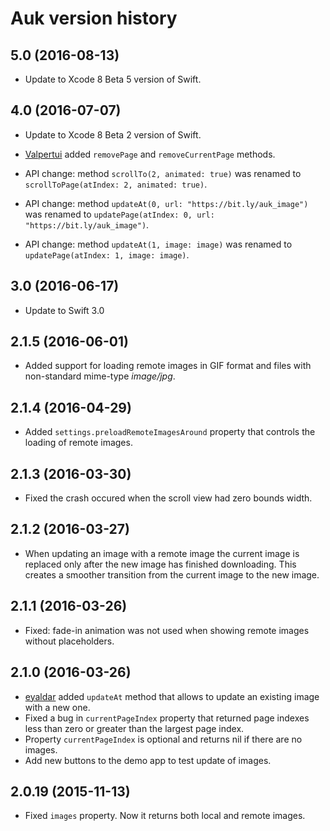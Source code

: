 # Auk version history

## 5.0 (2016-08-13)

* Update to Xcode 8 Beta 5 version of Swift.

## 4.0 (2016-07-07)

* Update to Xcode 8 Beta 2 version of Swift.

* [Valpertui](https://github.com/Valpertui) added `removePage` and `removeCurrentPage` methods.

* API change: method `scrollTo(2, animated: true)` was renamed to `scrollToPage(atIndex: 2, animated: true)`.

* API change: method `updateAt(0, url: "https://bit.ly/auk_image")` was renamed to `updatePage(atIndex: 0, url: "https://bit.ly/auk_image")`.

* API change: method `updateAt(1, image: image)` was renamed to `updatePage(atIndex: 1, image: image)`.

## 3.0 (2016-06-17)

* Update to Swift 3.0

## 2.1.5 (2016-06-01)

* Added support for loading remote images in GIF format and files with non-standard mime-type *image/jpg*.

## 2.1.4 (2016-04-29)

* Added `settings.preloadRemoteImagesAround` property that controls the loading of remote images.

## 2.1.3 (2016-03-30)

* Fixed the crash occured when the scroll view had zero bounds width.

## 2.1.2 (2016-03-27)

* When updating an image with a remote image the current image is replaced only after the new image has finished downloading. This creates a smoother transition from the current image to the new image.

## 2.1.1 (2016-03-26)

* Fixed: fade-in animation was not used when showing remote images without placeholders.

## 2.1.0 (2016-03-26)

* [eyaldar](https://github.com/eyaldar) added `updateAt` method that allows to update an existing image with a new one.
* Fixed a bug in `currentPageIndex` property that returned page indexes less than zero or greater than the largest page index.
* Property `currentPageIndex` is optional and returns nil if there are no images.
* Add new buttons to the demo app to test update of images.

## 2.0.19 (2015-11-13)

* Fixed `images` property. Now it returns both local and remote images.